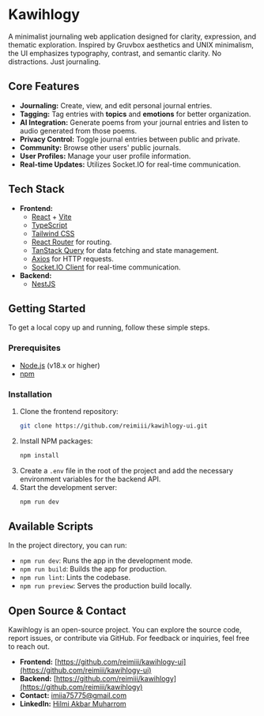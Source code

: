 # Kawihlogy

A minimalist journaling web application designed for clarity, expression, and thematic exploration. Inspired by Gruvbox aesthetics and UNIX minimalism, the UI emphasizes typography, contrast, and semantic clarity. No distractions. Just journaling.

## Core Features

- **Journaling:** Create, view, and edit personal journal entries.
- **Tagging:** Tag entries with **topics** and **emotions** for better organization.
- **AI Integration:** Generate poems from your journal entries and listen to audio generated from those poems.
- **Privacy Control:** Toggle journal entries between public and private.
- **Community:** Browse other users' public journals.
- **User Profiles:** Manage your user profile information.
- **Real-time Updates:** Utilizes Socket.IO for real-time communication.

## Tech Stack

- **Frontend:**
  - [React](https://react.dev/) + [Vite](https://vitejs.dev/)
  - [TypeScript](https://www.typescriptlang.org/)
  - [Tailwind CSS](https://tailwindcss.com/)
  - [React Router](https://reactrouter.com/) for routing.
  - [TanStack Query](https://tanstack.com/query/latest) for data fetching and state management.
  - [Axios](https://axios-http.com/) for HTTP requests.
  - [Socket.IO Client](https://socket.io/docs/v4/client-api/) for real-time communication.
- **Backend:**
  - [NestJS](https://nestjs.com/)

## Getting Started

To get a local copy up and running, follow these simple steps.

### Prerequisites

- [Node.js](https://nodejs.org/en/) (v18.x or higher)
- [npm](https://www.npmjs.com/)

### Installation

1. Clone the frontend repository:
   ```sh
   git clone https://github.com/reimiii/kawihlogy-ui.git
   ```
2. Install NPM packages:
   ```sh
   npm install
   ```
3. Create a `.env` file in the root of the project and add the necessary environment variables for the backend API.
4. Start the development server:
   ```sh
   npm run dev
   ```

## Available Scripts

In the project directory, you can run:

- `npm run dev`: Runs the app in the development mode.
- `npm run build`: Builds the app for production.
- `npm run lint`: Lints the codebase.
- `npm run preview`: Serves the production build locally.

## Open Source & Contact

Kawihlogy is an open-source project. You can explore the source code, report issues, or contribute via GitHub. For feedback or inquiries, feel free to reach out.

- **Frontend:** [https://github.com/reimiii/kawihlogy-ui](https://github.com/reimiii/kawihlogy-ui)
- **Backend:** [https://github.com/reimiii/kawihlogy](https://github.com/reimiii/kawihlogy)
- **Contact:** [imiia75775@gmail.com](mailto:imiia75775@gmai.com)
- **LinkedIn:** [Hilmi Akbar Muharrom](https://www.linkedin.com/in/hilmi-akbar-muharrom/)
